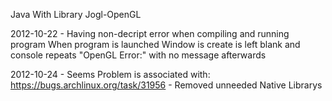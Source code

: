 
Java
With Library Jogl-OpenGL

2012-10-22
	- Having non-decript error when compiling and running program
		When program is launched Window is create is left blank and console repeats "OpenGL Error:" with no message afterwards

2012-10-24
	- Seems Problem is associated with: https://bugs.archlinux.org/task/31956 
	- Removed unneeded Native Librarys
